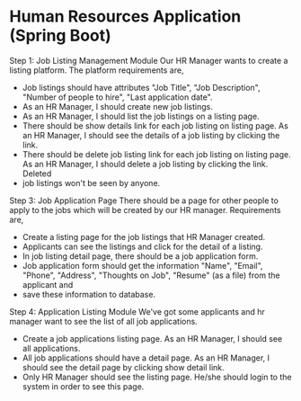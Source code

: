 
# Human Resources Application (Spring Boot)


Step 1: Job Listing Management Module
Our HR Manager wants to create a listing platform. The platform requirements are,
* Job listings should have attributes "Job Title", "Job Description", "Number of people to hire", "Last application date".
* As an HR Manager, I should create new job listings.
* As an HR Manager, I should list the job listings on a listing page.
* There should be show details link for each job listing on listing page. As an HR Manager, I should see the details of a job listing by clicking the link.
* There should be delete job listing link for each job listing on listing page. As an HR Manager, I should delete a job listing by clicking the link. Deleted
* job listings won't be seen by anyone.


Step 3: Job Application Page
There should be a page for other people to apply to the jobs which will be created by our HR manager. Requirements are,
* Create a listing page for the job listings that HR Manager created.
* Applicants can see the listings and click for the detail of a listing.
* In job listing detail page, there should be a job application form.
* Job application form should get the information "Name", "Email", "Phone", "Address", "Thoughts on Job", "Resume" (as a file) from the applicant and
* save these information to database.

Step 4: Application Listing Module
We've got some applicants and hr manager want to see the list of all job applications.
* Create a job applications listing page. As an HR Manager, I should see all applications.
* All job applications should have a detail page. As an HR Manager, I should see the detail page by clicking show detail link.
* Only HR Manager should see the listing page. He/she should login to the system in order to see this page.
